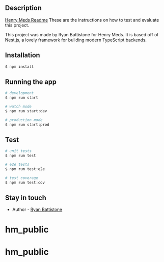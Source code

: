 ## Description

[Henry Meds Readme](https://docs.google.com/document/d/1G_oNHp8XaDKl06XWDgdZONtTBWhGytjKjCot2LOm7eA/edit?usp=sharing) These are the instructions on how to test and evaluate this project.

This project was made by Ryan Battistone for Henry Meds. It is based off of Nest.js, a lovely framework for building modern TypeScript backends.

## Installation

```bash
$ npm install
```

## Running the app

```bash
# development
$ npm run start

# watch mode
$ npm run start:dev

# production mode
$ npm run start:prod
```

## Test

```bash
# unit tests
$ npm run test

# e2e tests
$ npm run test:e2e

# test coverage
$ npm run test:cov
```

## Stay in touch

- Author - [Ryan Battistone](https://github.com/abogadotoast)
# hm_public
# hm_public

